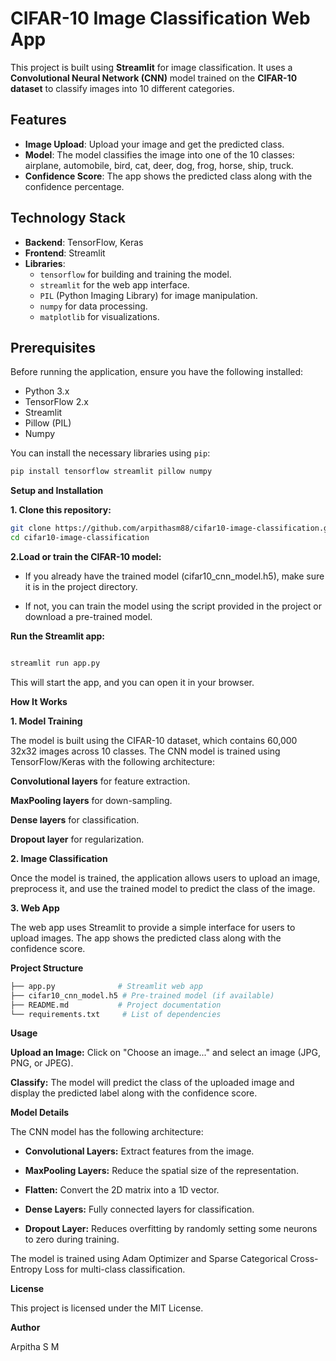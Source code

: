 # CIFAR-10 Image Classification Web App

This project is built using **Streamlit** for image classification. It uses a **Convolutional Neural Network (CNN)** model trained on the **CIFAR-10 dataset** to classify images into 10 different categories.

## Features

- **Image Upload**: Upload your image and get the predicted class.
- **Model**: The model classifies the image into one of the 10 classes: airplane, automobile, bird, cat, deer, dog, frog, horse, ship, truck.
- **Confidence Score**: The app shows the predicted class along with the confidence percentage.

## Technology Stack

- **Backend**: TensorFlow, Keras
- **Frontend**: Streamlit
- **Libraries**:
  - `tensorflow` for building and training the model.
  - `streamlit` for the web app interface.
  - `PIL` (Python Imaging Library) for image manipulation.
  - `numpy` for data processing.
  - `matplotlib` for visualizations.

## Prerequisites

Before running the application, ensure you have the following installed:

- Python 3.x
- TensorFlow 2.x
- Streamlit
- Pillow (PIL)
- Numpy

You can install the necessary libraries using `pip`:

```bash
pip install tensorflow streamlit pillow numpy
```
**Setup and Installation**

**1. Clone this repository:**

```bash
git clone https://github.com/arpithasm88/cifar10-image-classification.git
cd cifar10-image-classification
```
**2.Load or train the CIFAR-10 model:**

* If you already have the trained model (cifar10_cnn_model.h5), make sure it is in the project directory.
  
* If not, you can train the model using the script provided in the project or download a pre-trained model.
  
**Run the Streamlit app:**

```bash

streamlit run app.py
```

This will start the app, and you can open it in your browser.


**How It Works**

**1. Model Training**

The model is built using the CIFAR-10 dataset, which contains 60,000 32x32 images across 10 classes. The CNN model is trained using TensorFlow/Keras with the following architecture:

**Convolutional layers** for feature extraction.

**MaxPooling layers** for down-sampling.

**Dense layers** for classification.

**Dropout layer** for regularization.

**2. Image Classification**

Once the model is trained, the application allows users to upload an image, preprocess it, and use the trained model to predict the class of the image.

**3. Web App**

The web app uses Streamlit to provide a simple interface for users to upload images. The app shows the predicted class along with the confidence score.

**Project Structure**

```bash
├── app.py              # Streamlit web app
├── cifar10_cnn_model.h5 # Pre-trained model (if available)
├── README.md           # Project documentation
└── requirements.txt     # List of dependencies
```

**Usage**

**Upload an Image:** Click on "Choose an image..." and select an image (JPG, PNG, or JPEG).

**Classify:** The model will predict the class of the uploaded image and display the predicted label along with the confidence score.

**Model Details**

The CNN model has the following architecture:

* **Convolutional Layers:** Extract features from the image.

* **MaxPooling Layers:** Reduce the spatial size of the representation.

* **Flatten:** Convert the 2D matrix into a 1D vector.
  
* **Dense Layers:** Fully connected layers for classification.
  
* **Dropout Layer:** Reduces overfitting by randomly setting some neurons to zero during training.

The model is trained using Adam Optimizer and Sparse Categorical Cross-Entropy Loss for multi-class classification.

**License**

This project is licensed under the MIT License.

**Author**

Arpitha S M

